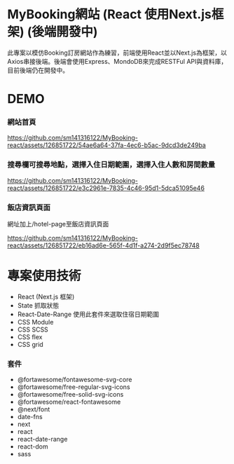 # MyBooking網站 (React 使用Next.js框架) (後端開發中)
此專案以模仿Booking訂房網站作為練習，前端使用React並以Next.js為框架，以Axios串接後端。後端會使用Express、MondoDB來完成RESTFul API與資料庫，目前後端仍在開發中。
# DEMO

### 網站首頁

https://github.com/sm141316122/MyBooking-react/assets/126851722/54ae6a64-37fa-4ec6-b5ac-9dcd3de249ba

### 搜尋欄可搜尋地點，選擇入住日期範圍，選擇入住人數和房間數量

https://github.com/sm141316122/MyBooking-react/assets/126851722/e3c2961e-7835-4c46-95d1-5dca51095e46

### 飯店資訊頁面
網址加上/hotel-page至飯店資訊頁面

https://github.com/sm141316122/MyBooking-react/assets/126851722/eb16ad6e-565f-4d1f-a274-2d9f5ec78748

# 專案使用技術
- React (Next.js 框架)
- State 抓取狀態
- React-Date-Range 使用此套件來選取住宿日期範圍
- CSS Module
- CSS SCSS
- CSS flex
- CSS grid

### 套件

- @fortawesome/fontawesome-svg-core
- @fortawesome/free-regular-svg-icons
- @fortawesome/free-solid-svg-icons
- @fortawesome/react-fontawesome
- @next/font
- date-fns
- next
- react
- react-date-range
- react-dom
- sass
